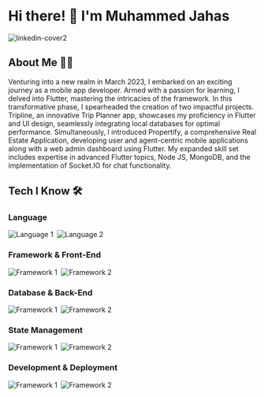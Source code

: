 # Hi there! 👋 I'm Muhammed Jahas

![linkedin-cover2](https://github.com/muhammed-jahas/muhammed-jahas/assets/111055088/171fc190-99c3-4080-b09e-2725be387223)

## About Me 👨‍💻
Venturing into a new realm in March 2023, I embarked on an exciting journey as a mobile app developer. Armed with a passion for learning, I delved into Flutter, mastering the intricacies of the framework. In this transformative phase, I spearheaded the creation of two impactful projects. Tripline, an innovative Trip Planner app, showcases my proficiency in Flutter and UI design, seamlessly integrating local databases for optimal performance. Simultaneously, I introduced Propertify, a comprehensive Real Estate Application, developing user and agent-centric mobile applications along with a web admin dashboard using Flutter. My expanded skill set includes expertise in advanced Flutter topics, Node JS, MongoDB, and the implementation of Socket.IO for chat functionality.

## Tech I Know 🛠️

### Language
![Language 1](https://github.com/muhammed-jahas/muhammed-jahas/assets/111055088/2ddb2899-360f-4a85-823d-52f9469c1f66)&nbsp;&nbsp;![Language 2](https://github.com/muhammed-jahas/muhammed-jahas/assets/111055088/2ddb2899-360f-4a85-823d-52f9469c1f66)

### Framework & Front-End
![Framework 1](https://github.com/muhammed-jahas/muhammed-jahas/assets/111055088/2ddb2899-360f-4a85-823d-52f9469c1f66)&nbsp;&nbsp;![Framework 2](https://github.com/muhammed-jahas/muhammed-jahas/assets/111055088/2ddb2899-360f-4a85-823d-52f9469c1f66)

### Database & Back-End
![Framework 1](https://github.com/muhammed-jahas/muhammed-jahas/assets/111055088/2ddb2899-360f-4a85-823d-52f9469c1f66)&nbsp;&nbsp;![Framework 2](https://github.com/muhammed-jahas/muhammed-jahas/assets/111055088/2ddb2899-360f-4a85-823d-52f9469c1f66)

### State Management
![Framework 1](https://github.com/muhammed-jahas/muhammed-jahas/assets/111055088/2ddb2899-360f-4a85-823d-52f9469c1f66)&nbsp;&nbsp;![Framework 2](https://github.com/muhammed-jahas/muhammed-jahas/assets/111055088/2ddb2899-360f-4a85-823d-52f9469c1f66)

### Development & Deployment
![Framework 1](https://github.com/muhammed-jahas/muhammed-jahas/assets/111055088/2ddb2899-360f-4a85-823d-52f9469c1f66)&nbsp;&nbsp;![Framework 2](https://github.com/muhammed-jahas/muhammed-jahas/assets/111055088/2ddb2899-360f-4a85-823d-52f9469c1f66)





